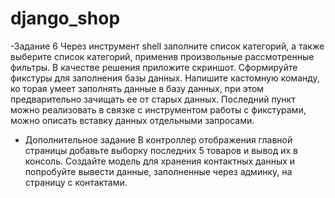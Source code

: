# django_shop
-Задание 6
Через инструмент shell заполните список категорий, а также выберите список категорий, применив произвольные рассмотренные фильтры. В качестве решения приложите скриншот.
Сформируйте фикстуры для заполнения базы данных.
Напишите кастомную команду, ко торая умеет заполнять данные в базу данных, при этом предварительно зачищать ее от старых данных.
Последний пункт можно реализовать в связке с инструментом работы с фикстурами, можно описать вставку данных отдельными запросами.

* Дополнительное задание
В контроллер отображения главной страницы добавьте выборку последних 5 товаров и вывод их в консоль.
Создайте модель для хранения контактных данных и попробуйте вывести данные, заполненные через админку, на страницу с контактами.